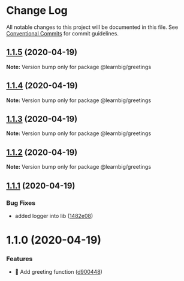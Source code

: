 # Change Log

All notable changes to this project will be documented in this file.
See [Conventional Commits](https://conventionalcommits.org) for commit guidelines.

## [1.1.5](https://github.com/dhavalptl/learnbig/compare/@learnbig/greetings@1.1.4...@learnbig/greetings@1.1.5) (2020-04-19)

**Note:** Version bump only for package @learnbig/greetings





## [1.1.4](https://github.com/dhavalptl/learnbig/compare/@learnbig/greetings@1.1.3...@learnbig/greetings@1.1.4) (2020-04-19)

**Note:** Version bump only for package @learnbig/greetings





## [1.1.3](https://github.com/dhavalptl/learnbig/compare/@learnbig/greetings@1.1.2...@learnbig/greetings@1.1.3) (2020-04-19)

**Note:** Version bump only for package @learnbig/greetings





## [1.1.2](https://github.com/dhavalptl/learnbig/compare/@learnbig/greetings@1.1.1...@learnbig/greetings@1.1.2) (2020-04-19)

**Note:** Version bump only for package @learnbig/greetings





## [1.1.1](https://github.com/dhavalptl/learnbig/compare/@learnbig/greetings@1.1.0...@learnbig/greetings@1.1.1) (2020-04-19)


### Bug Fixes

* added logger into lib ([1482e08](https://github.com/dhavalptl/learnbig/commit/1482e086090fd61639cbecf630907884625e3ca5))





# 1.1.0 (2020-04-19)


### Features

* 🎸 Add greeting function ([d900448](https://github.com/dhavalptl/learnbig/commit/d9004486a75d05878ad051f1e0d3896901574307))
